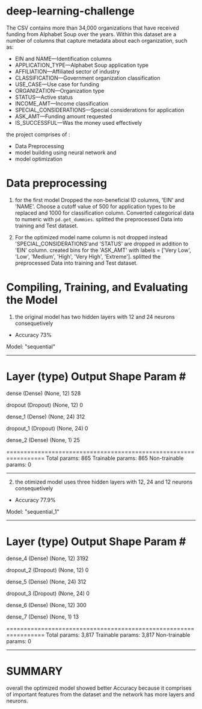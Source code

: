 # deep-learning-challenge
The CSV contains more than 34,000 organizations that have received funding from Alphabet Soup over the years. Within this dataset are a number of columns that capture metadata about each organization, such as:

- EIN and NAME—Identification columns
- APPLICATION_TYPE—Alphabet Soup application type
- AFFILIATION—Affiliated sector of industry
- CLASSIFICATION—Government organization classification
- USE_CASE—Use case for funding
- ORGANIZATION—Organization type
- STATUS—Active status
- INCOME_AMT—Income classification
- SPECIAL_CONSIDERATIONS—Special considerations for application
- ASK_AMT—Funding amount requested
- IS_SUCCESSFUL—Was the money used effectively

the project comprises of :
- Data Preprocessing
- model building using neural network and 
- model optimization

# Data preprocessing
1. for the first model Dropped the non-beneficial ID columns, 'EIN' and 'NAME'.  Choose a cutoff value of 500 for application types to be replaced and 1000 for classification column. Converted categorical data to numeric with `pd.get_dummies`. splitted the preprocessed Data into training and Test dataset.

2. For the optimized model name column is not dropped instead 'SPECIAL_CONSIDERATIONS'and 'STATUS' are dropped in addition to 'EIN' column. created bins for the 'ASK_AMT' with labels = ['Very Low', 'Low', 'Medium', 'High', 'Very High', 'Extreme']. splitted the preprocessed Data into training and Test dataset.


# Compiling, Training, and Evaluating the Model
1. the original model has two hidden layers with 12 and 24 neurons consequetively
 - Accuracy 73%

Model: "sequential"
_________________________________________________________________
 Layer (type)                Output Shape              Param #   
=================================================================
 dense (Dense)               (None, 12)                528       
                                                                 
 dropout (Dropout)           (None, 12)                0         
                                                                 
 dense_1 (Dense)             (None, 24)                312       
                                                                 
 dropout_1 (Dropout)         (None, 24)                0         
                                                                 
 dense_2 (Dense)             (None, 1)                 25        
                                                                 
=================================================================
Total params: 865
Trainable params: 865
Non-trainable params: 0
_________________________________________________________________

2. the otimized model uses three hidden layers with 12, 24 and 12 neurons consequetively
 - Accuracy 77.9%

 Model: "sequential_1"
_________________________________________________________________
 Layer (type)                Output Shape              Param #   
=================================================================
 dense_4 (Dense)             (None, 12)                3192      
                                                                 
 dropout_2 (Dropout)         (None, 12)                0         
                                                                 
 dense_5 (Dense)             (None, 24)                312       
                                                                 
 dropout_3 (Dropout)         (None, 24)                0         
                                                                 
 dense_6 (Dense)             (None, 12)                300       
                                                                 
 dense_7 (Dense)             (None, 1)                 13        
                                                                 
=================================================================
Total params: 3,817
Trainable params: 3,817
Non-trainable params: 0
_________________________________________________________________


# SUMMARY
overall the optimized model showed better Accuracy because it comprises of important features from the dataset and the network has more layers and neurons.
